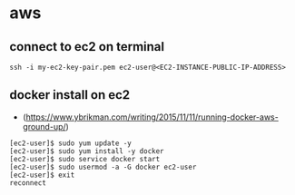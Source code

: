 # aws
## connect to ec2 on terminal
```
ssh -i my-ec2-key-pair.pem ec2-user@<EC2-INSTANCE-PUBLIC-IP-ADDRESS>
```
## docker install on ec2
- (https://www.ybrikman.com/writing/2015/11/11/running-docker-aws-ground-up/)
```
[ec2-user]$ sudo yum update -y
[ec2-user]$ sudo yum install -y docker
[ec2-user]$ sudo service docker start
[ec2-user]$ sudo usermod -a -G docker ec2-user
[ec2-user]$ exit
reconnect
```

